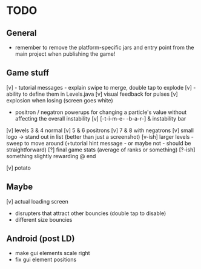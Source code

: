 TODO
==========

General
-----------
 - 	remember to remove the platform-specific jars and entry point from the main project when publishing
 	the game!
 	
 Game stuff
 ----------
  [v] - tutorial messages - explain swipe to merge, double tap to explode
  [v]		- ability to define them in Levels.java
  [v] visual feedback for pulses
  [v] explosion when losing (screen goes white)
  - positron / negatron powerups for changing a particle's value without affecting the overall instability
  [v] [-t-i-m-e- -b-a-r-] & instability bar
  
  [v] levels 3 & 4 normal
  [v] 5 & 6 positrons
  [v] 7 & 8 with negatrons
  [v] small logo -> stand out in list (better than just a screenshot)
  [v-ish] larger levels - sweep to move around (+tutorial hint message - or maybe not - should be straightforward)
  [?] final game stats (average of ranks or something)
  [?-ish] something slightly rewarding @ end
  
  [v] potato
  
 Maybe
 -----
  [v] actual loading screen
  - disrupters that attract other bouncies (double tap to disable)
  - different size bouncies
  
  
 Android (post LD)
 -------
  - make gui elements scale right
  - fix gui element positions